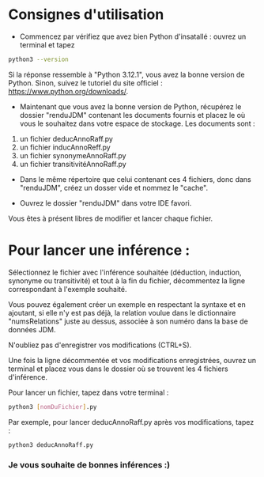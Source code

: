 # Consignes d'utilisation

* Commencez par vérifiez que avez bien Python d'insatallé : ouvrez un terminal et tapez 
```bash
python3 --version
``` 
Si la réponse ressemble à "Python 3.12.1", vous avez la bonne version de Python. Sinon, suivez le tutoriel du site officiel : https://www.python.org/downloads/.

* Maintenant que vous avez la bonne version de Python, récupérez le dossier "renduJDM" contenant les documents fournis et placez le où vous le souhaitez dans votre espace de stockage. Les documents sont :
1) un fichier deducAnnoRaff.py
2) un fichier inducAnnoReff.py
3) un fichier synonymeAnnoRaff.py 
4) un fichier transitivitéAnnoRaff.py

* Dans le même répertoire que celui contenant ces 4 fichiers, donc dans "renduJDM", créez un dosser vide et nommez le "cache".

* Ouvrez le dossier "renduJDM" dans votre IDE favori.

Vous êtes à présent libres de modifier et lancer chaque fichier.

# Pour lancer une inférence : 
Sélectionnez le fichier avec l'inférence souhaitée (déduction, induction, synonyme ou transitivité) et tout à la fin du fichier, décommentez la ligne correspondant à l'exemple souhaité. 

Vous pouvez également créer un exemple en respectant la syntaxe et en ajoutant, si elle n'y est pas déjà, la relation voulue dans le dictionnaire "numsRelations" juste au dessus, associée à son numéro dans la base de données JDM.

N'oubliez pas d'enregistrer vos modifications (CTRL+S).

Une fois la ligne décommentée et vos modifications enregistrées, ouvrez un terminal et placez vous dans le dossier où se trouvent les 4 fichiers d'inférence.

Pour lancer un fichier, tapez dans votre terminal :
```bash
python3 [nomDuFichier].py
```

Par exemple, pour lancer deducAnnoRaff.py après vos modifications, tapez : 
```bash
python3 deducAnnoRaff.py
```

### Je vous souhaite de bonnes inférences :)
